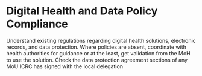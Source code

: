 # Digital Health and Data Policy Compliance

Understand existing regulations regarding digital health solutions, electronic records, and data protection. Where policies are absent, coordinate with health authorities for guidance or at the least, get validation from the MoH to use the solution. Check the data protection agreement sections of any MoU ICRC has signed with the local delegation
